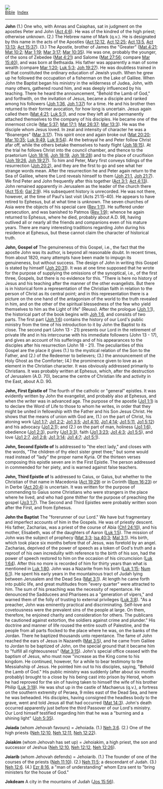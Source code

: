 [![](../../cdshop/ithlogo.png)](../../index)  
[Bible](../index)  [Index](index) 

------------------------------------------------------------------------

<span id="000">**John**</span> (1.) One who, with Annas and Caiaphas,
sat in judgment on the apostles Peter and John ([Act
4:6](../kjv/act004.htm#006)). He was of the kindred of the high priest;
otherwise unknown. (2.) The Hebrew name of Mark (q.v.). He is designated
by this name in the acts of the Apostles ([Act
12:12](../kjv/act012.htm#012), [Act 12:25](../kjv/act012.htm#025); [Act
13:5](../kjv/act013.htm#005), [Act 13:13](../kjv/act013.htm#013); [Act
15:37](../kjv/act015.htm#037)). (3.) The Apostle, brother of James the
"Greater" ([Mat 4:21](../kjv/mat004.htm#021); [Mat
10:2](../kjv/mat010.htm#002); [Mar 1:19](../kjv/mar001.htm#019); [Mar
3:17](../kjv/mar003.htm#017); [Mar 10:35](../kjv/mar010.htm#035)). He
was one, probably the younger, of the sons of Zebedee ([Mat
4:21](../kjv/mat004.htm#021)) and Salome ([Mat
27:56](../kjv/mat027.htm#056); compare [Mar
15:40](../kjv/mar015.htm#040)), and was born at Bethsaida. His father
was apparently a man of some wealth (compare [Mar
1:20](../kjv/mar001.htm#020); [Luk 5:3](../kjv/luk005.htm#003); [Joh
19:27](../kjv/joh019.htm#027)). He was doubtless trained in all that
constituted the ordinary education of Jewish youth. When he grew up he
followed the occupation of a fisherman on the Lake of Galilee. When John
the Baptist began his ministry in the wilderness of Judea, John, with
many others, gathered round him, and was deeply influenced by his
teaching. There he heard the announcement, "Behold the Lamb of God," and
forthwith, on the invitation of Jesus, became a disciple and ranked
among his followers ([Joh 1:36](../kjv/joh001.htm#036), [Joh
1:37](../kjv/joh001.htm#037)) for a time. He and his brother then
returned to their former avocation, for how long is uncertain. Jesus
again called them ([Mat 4:21](../kjv/mat004.htm#021); [Luk
5:1](../kjv/luk005.htm#001)), and now they left all and permanently
attached themselves to the company of his disciples. He became one of
the innermost circle ([Mar 5:37](../kjv/mar005.htm#037); [Mat
17:1](../kjv/mat017.htm#001); [Mat 26:37](../kjv/mat026.htm#037); [Mar
13:3](../kjv/mar013.htm#003)). He was the disciple whom Jesus loved. In
zeal and intensity of character he was a "Boanerges" ([Mar
3:17](../kjv/mar003.htm#017)). This spirit once and again broke out
([Mat 20:20](../kjv/mat020.htm#020); [Mar 10:35](../kjv/mar010.htm#035);
[Luk 9:49](../kjv/luk009.htm#049), [Luk 9:54](../kjv/luk009.htm#054)).
At the betrayal he and Peter follow Christ afar off, while the others
betake themselves to hasty flight ([Joh 18:15](../kjv/joh018.htm#015)).
At the trial he follows Christ into the council chamber, and thence to
the praetorium ([Joh 18:16](../kjv/joh018.htm#016), [Joh
18:19](../kjv/joh018.htm#019), [Joh 18:28](../kjv/joh018.htm#028)) and
to the place of crucifixion ([Joh 19:26](../kjv/joh019.htm#026), [Joh
19:27](../kjv/joh019.htm#027)). To him and Peter, Mary first conveys
tidings of the resurrection ([Joh 20:2](../kjv/joh020.htm#002)), and
they are the first to go and see what her strange words mean. After the
resurrection he and Peter again return to the Sea of Galilee, where the
Lord reveals himself to them ([Joh 21:1](../kjv/joh021.htm#001), [Joh
21:7](../kjv/joh021.htm#007)). We find Peter and John frequently after
this together ([Act 3:1](../kjv/act003.htm#001); [Act
4:13](../kjv/act004.htm#013)). John remained apparently in Jerusalem as
the leader of the church there ([Act 15:6](../kjv/act015.htm#006); [Gal
2:9](../kjv/gal002.htm#009)). His subsequent history is unrecorded. He
was not there, however, at the time of Paul's last visit (Acts
21:15-40). He appears to have retired to Ephesus, but at what time is
unknown. The seven churches of Asia were the objects of his special care
([Rev 1:11](../kjv/rev001.htm#011)). He suffered under persecution, and
was banished to Patmos ([Rev 1:9](../kjv/rev001.htm#009)); whence he
again returned to Ephesus, where he died, probably about A.D. 98, having
outlived all or nearly all the friends and companions even of his mature
years. There are many interesting traditions regarding John during his
residence at Ephesus, but these cannot claim the character of historical
truth.

<span id="001">**John, Gospel of**</span> The genuineness of this
Gospel, i.e., the fact that the apostle John was its author, is beyond
all reasonable doubt. In recent times, from about 1820, many attempts
have been made to impugn its genuineness, but without success. The
design of John in writing this Gospel is stated by himself ([Joh
20:31](../kjv/joh020.htm#031)). It was at one time supposed that he
wrote for the purpose of supplying the omissions of the synoptical,
i.e., of the first three, Gospels, but there is no evidence for this.
"There is here no history of Jesus and his teaching after the manner of
the other evangelists. But there is in historical form a representation
of the Christian faith in relation to the person of Christ as its
central point; and in this representation there is a picture on the one
hand of the antagonism of the world to the truth revealed in him, and on
the other of the spiritual blessedness of the few who yield themselves
to him as the Light of life" (Reuss). After the prologue ([Joh
1:1](../kjv/joh001.htm#001)), the historical part of the book begins
with [Joh 1:6](../kjv/joh001.htm#006), and consists of two parts. The
first part ([Joh 1:6](../kjv/joh001.htm#006)) contains the history of
our Lord's public ministry from the time of his introduction to it by
John the Baptist to its close. The second part (John 13 - 21) presents
our Lord in the retirement of private life and in his intercourse with
his immediate followers (John 13 - 17), and gives an account of his
sufferings and of his appearances to the disciples after his
resurrection (John 18 - 21). The peculiarities of this Gospel are the
place it gives (1.) to the mystical relation of the Son to the Father,
and (2.) of the Redeemer to believers; (3.) the announcement of the Holy
Ghost as the Comforter; (4.) the prominence given to love as an element
in the Christian character. It was obviously addressed primarily to
Christians. It was probably written at Ephesus, which, after the
destruction of Jerusalem (A.D. 70), became the centre of Christian life
and activity in the East, about A.D. 90.

<span id="002">**John, First Epistle of**</span> The fourth of the
catholic or "general" epistles. It was evidently written by John the
evangelist, and probably also at Ephesus, and when the writer was in
advanced age. The purpose of the apostle ([Jo1
1:1](../kjv/jo1001.htm#001)) is to declare the Word of Life to those to
whom he writes, in order that they might be united in fellowship with
the Father and his Son Jesus Christ. He shows that the means of union
with God are, (1.) on the part of Christ, his atoning work ([Jo1
1:7](../kjv/jo1001.htm#007); [Jo1 2:2](../kjv/jo1002.htm#002); [Jo1
3:5](../kjv/jo1003.htm#005); [Jo1 4:10](../kjv/jo1004.htm#010), [Jo1
4:14](../kjv/jo1004.htm#014); [Jo1 5:11](../kjv/jo1005.htm#011), [Jo1
5:12](../kjv/jo1005.htm#012)) and his advocacy ([Jo1
2:1](../kjv/jo1002.htm#001)); and (2.) on the part of man, holiness
([Jo1 1:6](../kjv/jo1001.htm#006)), obedience ([Jo1
2:3](../kjv/jo1002.htm#003)), purity ([Jo1 3:3](../kjv/jo1003.htm#003)),
faith ([Jo1 3:23](../kjv/jo1003.htm#023); [Jo1
4:3](../kjv/jo1004.htm#003); [Jo1 5:5](../kjv/jo1005.htm#005)), and love
([Jo1 2:7](../kjv/jo1002.htm#007), [Jo1 2:8](../kjv/jo1002.htm#008);
[Jo1 3:14](../kjv/jo1003.htm#014); [Jo1 4:7](../kjv/jo1004.htm#007);
[Jo1 5:1](../kjv/jo1005.htm#001)).

<span id="003">**John, Second Epistle of**</span> Is addressed to "the
elect lady," and closes with the words, "The children of thy elect
sister greet thee;" but some would read instead of "lady" the proper
name Kyria. Of the thirteen verses composing this epistle seven are in
the First Epistle. The person addressed in commended for her piety, and
is warned against false teachers.

<span id="004">**John, Third Epistle of**</span> Is addressed to Caius,
or Gaius, but whether to the Christian of that name in Macedonia ([Act
19:29](../kjv/act019.htm#029)) or in Corinth ([Rom
16:23](../kjv/rom016.htm#023)) or in Derbe ([Act
20:4](../kjv/act020.htm#004)) is uncertain. It was written for the
purpose of commending to Gaius some Christians who were strangers in the
place where he lived, and who had gone thither for the purpose of
preaching the gospel ([Jo3 1:7](../kjv/jo3001.htm#007)). The Second and
Third Epistles were probably written soon after the First, and from
Ephesus.

<span id="005">**John the Baptist**</span> The "forerunner of our Lord."
We have but fragmentary and imperfect accounts of him in the Gospels. He
was of priestly descent. His father, Zacharias, was a priest of the
course of Abia ([Ch1 24:10](../kjv/ch1024.htm#010)), and his mother,
Elisabeth, was of the daughters of Aaron ([Luk
1:5](../kjv/luk001.htm#005)). The mission of John was the subject of
prophecy ([Mat 3:3](../kjv/mat003.htm#003); [Isa
40:3](../kjv/isa040.htm#003); [Mal 3:1](../kjv/mal003.htm#001)). His
birth, which took place six months before that of Jesus, was foretold by
an angel. Zacharias, deprived of the power of speech as a token of God's
truth and a reproof of his own incredulity with reference to the birth
of his son, had the power of speech restored to him on the occasion of
his circumcision ([Luk 1:64](../kjv/luk001.htm#064)). After this no more
is recorded of him for thirty years than what is mentioned in [Luk
1:80](../kjv/luk001.htm#080). John was a Nazarite from his birth ([Luk
1:15](../kjv/luk001.htm#015); [Num 6:1](../kjv/num006.htm#001)). He
spent his early years in the mountainous tract of Judah lying between
Jerusalem and the Dead Sea ([Mat 3:1](../kjv/mat003.htm#001)). At length
he came forth into public life, and great multitudes from "every
quarter" were attracted to him. The sum of his preaching was the
necessity of repentance. He denounced the Sadducees and Pharisees as a
"generation of vipers," and warned them of the folly of trusting to
external privileges ([Luk 3:8](../kjv/luk003.htm#008)). "As a preacher,
John was eminently practical and discriminating. Self-love and
covetousness were the prevalent sins of the people at large. On them,
therefore, he enjoined charity and consideration for others. The
publicans he cautioned against extortion, the soldiers against crime and
plunder." His doctrine and manner of life roused the entire south of
Palestine, and the people from all parts flocked to the place where he
was, on the banks of the Jordan. There he baptized thousands unto
repentance. The fame of John reached the ears of Jesus in Nazareth ([Mat
3:5](../kjv/mat003.htm#005)), and he came from Galilee to Jordan to be
baptized of John, on the special ground that it became him to "fulfill
all righteousness" ([Mat 3:15](../kjv/mat003.htm#015)). John's special
office ceased with the baptism of Jesus, who must now "increase as the
King come to his kingdom. He continued, however, for a while to bear
testimony to the Messiahship of Jesus. He pointed him out to his
disciples, saying, "Behold the Lamb of God." His public ministry was
suddenly (after about six months probably) brought to a close by his
being cast into prison by Herod, whom he had reproved for the sin of
having taken to himself the wife of his brother Philip ([Luk
3:19](../kjv/luk003.htm#019)). He was shut up in the castle of Machaerus
(q.v.), a fortress on the southern extremity of Peraea, 9 miles east of
the Dead Sea, and here he was beheaded. His disciples, having consigned
the headless body to the grave, went and told Jesus all that had
occurred ([Mat 14:3](../kjv/mat014.htm#003)). John's death occurred
apparently just before the third Passover of our Lord's ministry. Our
Lord himself testified regarding him that he was a "burning and a
shining light" ([Joh 5:35](../kjv/joh005.htm#035)).

<span id="006">**Joiada**</span> (whom Jehovah favours) = Jehoiada. (1.)
[Neh 3:6](../kjv/neh003.htm#006). (2.) One of the high priests ([Neh
12:10](../kjv/neh012.htm#010), [Neh 12:11](../kjv/neh012.htm#011), [Neh
12:22](../kjv/neh012.htm#022)).

<span id="007">**Joiakim**</span> (whom Jehovah has set up) = Jehoiakim,
a high priest, the son and successor of Jeshua ([Neh
12:10](../kjv/neh012.htm#010), [Neh 12:12](../kjv/neh012.htm#012), [Neh
12:26](../kjv/neh012.htm#026)).

<span id="008">**Joiarib**</span> (whom Jehovah defends) = Jehoiarib.
(1.) The founder of one of the courses of the priests ([Neh
11:10](../kjv/neh011.htm#010)). (2.) [Neh 11:5](../kjv/neh011.htm#005);
a descendant of Judah. (3.) [Neh 12:6](../kjv/neh012.htm#006). (4.) [Ezr
8:16](../kjv/ezr008.htm#016), a "man of understanding" whom Ezra sent to
"bring ministers for the house of God."

<span id="009">**Jokdeam**</span> A city in the mountains of Judah ([Jos
15:56](../kjv/jos015.htm#056)).
